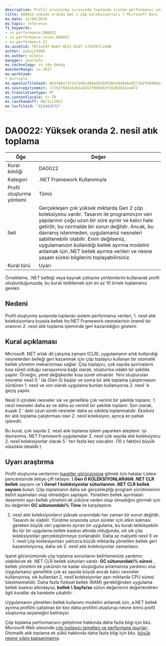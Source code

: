 ```yaml
---
description: Profil oluşturma sırasında toplanan sistem performansı verileri, 1. nesil atık koleksiyonlara kıyasla bellek for.NET Framework nesnelerinin önemli bir oranının 2. nesil atık toplama işleminde geri kazanıldığını gösterir.
title: DA0022-yüksek oranda Gen 2 çöp koleksiyonları | Microsoft Docs
ms.date: 11/04/2016
ms.topic: reference
f1_keywords:
- vs.performance.DA0022
- vs.performance.rules.DA0022
- vs.performance.22
ms.assetid: f871a547-0e6f-4b11-b2d7-174d30fc2ed8
author: mikejo5000
ms.author: mikejo
manager: jmartens
ms.technology: vs-ide-debug
monikerRange: vs-2017
ms.workload:
- multiple
ms.openlocfilehash: 8e5348a73f3a7e99cd86d45d3d59bfe8d6ebed57164fb9468a4c298689f3973f
ms.sourcegitcommit: c72b2f603e1eb3a4157f00926df2e263831ea472
ms.translationtype: MT
ms.contentlocale: tr-TR
ms.lasthandoff: 08/12/2021
ms.locfileid: "121442573"
---
```

# <a name="da0022-high-rate-of-gen-2-garbage-collections"></a>DA0022: Yüksek oranda 2. nesil atık toplama

|Öğe|Değer|
|-|-|
|Kural kimliği|DA0022|
|Kategori|.NET Framework Kullanımıyla|
|Profil oluşturma yöntemi|Tümü|
|İleti|Gerçekleşen çok yüksek miktarda Gen 2 çöp koleksiyonu vardır. Tasarım ile programınızın veri yapılarının çoğu uzun bir süre ayrılır ve kalıcı hale getirilir, bu normalde bir sorun değildir. Ancak, bu davranış istenmeden, uygulamanız nesneleri sabitlenebilir olabilir. Emin değilseniz, uygulamanızın kullandığı bellek ayırma modelini anlamak için .NET bellek ayırma verileri ve nesne yaşam süresi bilgilerini toplayabilirsiniz.|
|Kural türü|Uyarı|

 Örnekleme, .NET belleği veya kaynak çekişme yöntemlerini kullanarak profil oluşturduğunuzda, bu kuralı tetiklemek için en az 10 örnek toplamanız gerekir.

## <a name="cause"></a>Nedeni
 Profil oluşturma sırasında toplanan sistem performansı verileri, 1. nesil atık koleksiyonlara kıyasla bellek for.NET Framework nesnelerinin önemli bir oranının 2. nesil atık toplama işleminde geri kazanıldığını gösterir.

## <a name="rule-description"></a>Kural açıklaması
 Microsoft .NET ortak dil çalışma zamanı (CLR), uygulamanın artık kullandığı nesnelerden belleği geri kazanmak için çöp toplayıcı kullanan bir otomatik bellek yönetim mekanizması sağlar. Çöp toplayıcı, çok sayıda ayırmaların kısa süreli olduğu varsayımına bağlı olarak, oluşturma odaklı bir şekilde yapılır. Örneğin, yerel değişkenler kısa süreli olmalıdır. Yeni oluşturulan nesneler nesil 0 ' da (Gen 0) başlar ve sonra bir atık toplama çalıştırmasını sürdüren 1. nesil ve son olarak uygulama bunları kullanıyorsa 2. nesil 'e geçiş yapılır.

 Nesil 0 içindeki nesneler sık ve genellikle çok verimli bir şekilde toplanır. 1. nesil nesneler daha az ve daha az verimli bir şekilde toplanır. Son olarak, kuşak 2 ' deki uzun süreli nesneler daha az sıklıkta toplanmalıdır. Eksiksiz bir atık toplama çalıştırması olan 2. nesil koleksiyon, ayrıca en pahalı işlemdir.

 Bu kural, çok sayıda 2. nesil atık toplama işlemi yaparken ateşlenir. iyi davranmış .NET Framework uygulamalar 2. nesil çok sayıda atık koleksiyonu 2. nesil koleksiyonlar olarak 5 ' ten fazla kez olacaktır. (10 x faktörü büyük olasılıkla idealdir.)

## <a name="how-to-investigate-a-warning"></a>Uyarı araştırma
 Profil oluşturma verilerinin [Işaretler görünümüne](../profiling/marks-view.md) gitmek Için hatalar Listesi penceresinde iletiye çift tıklayın. **\\ Gen 0 KOLEKSIYONLARıNıN .NET CLR bellek** sayısını ve **\\ Genel 1 koleksiyonlar sütunlarının .NET CLR bellek sayısını** bulun. Çöp toplamanın daha sık gerçekleştiği program yürütmesinin belirli aşamaları olup olmadığını saptayın. Yönetilen bellek ayırmaları deseninin aşırı bellek yönetimi ek yüküne neden olup olmadığını görmek için bu değerleri **GC sütunundaki% Time** ile karşılaştırın.

 2. nesil atık koleksiyonların yüksek oranındaki her zaman bir sorun değildir. Tasarım ile olabilir. Yürütme sırasında uzun süreler için etkin kalması gereken büyük veri yapılarını ayıran bir uygulama, bu kuralı tetikleyebilir. Bu tür bir uygulama bellek baskısı altında olduğunda, sık sık çöp koleksiyonları gerçekleştirmeye zorlanabilir. Daha az maliyetli nesil 0 ve 1. nesil çöp koleksiyonları yalnızca küçük miktarda yönetilen bellek geri kazanılmiyorsa, daha sık 2. nesil atık koleksiyonlar zamanlanır.

 Işaret görünümünde çöp toplama sorunlarını belirlemenize yardımcı olabilecek ek .NET CLR bellek sütunları vardır. **GC sütunundaki% süresi** , bellek yönetimi ek yükünün ne kadar oluştuğunu anlamanıza yardımcı olur. Uygulamanız genellikle çok az sayıda büyük ancak kalıcı nesneler kullanıyorsa, sık kullanılan 2. nesil koleksiyonlar aşırı miktarda CPU süresi tüketmemelidir. Daha fazla fiziksel bellek (RAM) gerektiğinden uygulama bellek baskısı altındaysa, **bellek \ Sayfa/sn** sütun değerlerini değerlendiren ilgili kurallar da harekete çıkabilir.

 Uygulamanın yönetilen bellek kullanımı modelini anlamak için, a.NET bellek ayırma profilini çalıştıran bir kez daha profilini oluşturup nesne ömrü profil oluşturma seçeneğini belirleyin.

 Çöp toplama performansını geliştirme hakkında daha fazla bilgi için bkz. Microsoft Web sitesinde [çöp toplayıcı temelleri ve performans ipuçları](/previous-versions/dotnet/articles/ms973837(v=msdn.10)) . Otomatik atık toplama ek yükü hakkında daha fazla bilgi için bkz. [büyük nesne yığını kapsanmamış](/archive/msdn-magazine/2008/june/clr-inside-out-large-object-heap-uncovered).
